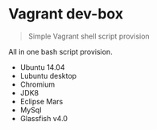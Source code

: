 # Vagrant dev-box

> Simple Vagrant shell script provision

All in one bash script provision.

- Ubuntu 14.04
- Lubuntu desktop
- Chromium
- JDK8
- Eclipse Mars
- MySql
- Glassfish v4.0

